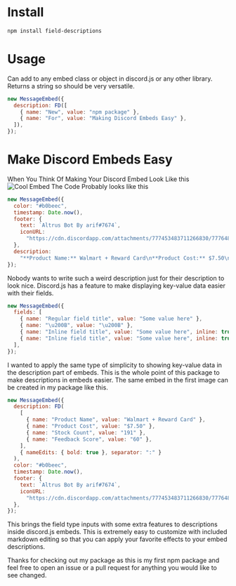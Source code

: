 # Install

```bash
npm install field-descriptions
```

# Usage

Can add to any embed class or object in discord.js or any other library. Returns a string so should be very versatile.

```js
new MessageEmbed({
  description: FD([
    { name: "New", value: "npm package" },
    { name: "For", value: "Making Discord Embeds Easy" },
  ]),
});
```

# Make Discord Embeds Easy

When You Think Of Making Your Discord Embed Look Like this
![Cool Embed](https://cdn.discordapp.com/attachments/777453483711266830/779988440632524830/unknown.png)
The Code Probably looks like this

```js
new MessageEmbed({
  color: "#b0beec",
  timestamp: Date.now(),
  footer: {
    text: `Altrus Bot By arif#7674`,
    iconURL:
      "https://cdn.discordapp.com/attachments/777453483711266830/777648678541328414/unknown.png",
  },
  description:
    "**Product Name:** Walmart + Reward Card\n**Product Cost:** $7.50\n**Stock Count:** 191\n**Feedback Score:** 60",
});
```

Nobody wants to write such a weird description just for their description to look nice. Discord.js has a feature to make displaying key-value data easier with their fields.

```js
new MessageEmbed({
  fields: [
    { name: "Regular field title", value: "Some value here" },
    { name: "\u200B", value: "\u200B" },
    { name: "Inline field title", value: "Some value here", inline: true },
    { name: "Inline field title", value: "Some value here", inline: true },
  ],
});
```

I wanted to apply the same type of simplicity to showing key-value data in the description part of embeds. This is the whole point of this package to make descriptions in embeds easier. The same embed in the first image can be created in my package like this.

```js
new MessageEmbed({
  description: FD(
    [
      { name: "Product Name", value: "Walmart + Reward Card" },
      { name: "Product Cost", value: "$7.50" },
      { name: "Stock Count", value: "191" },
      { name: "Feedback Score", value: "60" },
    ],
    { nameEdits: { bold: true }, separator: ":" }
  ),
  color: "#b0beec",
  timestamp: Date.now(),
  footer: {
    text: `Altrus Bot By arif#7674`,
    iconURL:
      "https://cdn.discordapp.com/attachments/777453483711266830/777648678541328414/unknown.png",
  },
});
```

This brings the field type inputs with some extra features to descriptions inside discord.js embeds. This is extremely easy to customize with included markdown editing so that you can apply your favorite effects to your embed descriptions.

Thanks for checking out my package as this is my first npm package and feel free to open an issue or a pull request for anything you would like to see changed.
